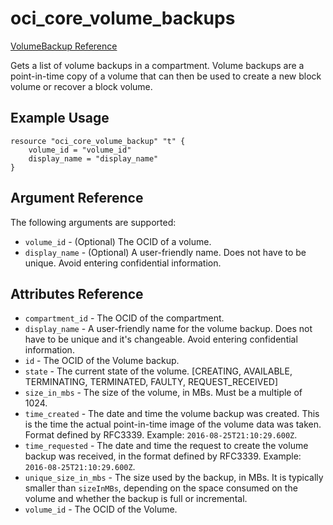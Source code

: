 # oci\_core\_volume\_backups

[VolumeBackup Reference][aa478c03]

  [aa478c03]: https://docs.us-phoenix-1.oraclecloud.com/api/#/en/iaas/20160918/VolumeBackup/ "VolumeBackupReference"

Gets a list of volume backups in a compartment. Volume backups are a point-in-time copy of a volume that can then be used to create a new block volume or recover a block volume.

## Example Usage

```
resource "oci_core_volume_backup" "t" {
    volume_id = "volume_id"
    display_name = "display_name"
}
```

## Argument Reference

The following arguments are supported:

* `volume_id` - (Optional) The OCID of a volume.
* `display_name` - (Optional) A user-friendly name. Does not have to be unique. Avoid entering confidential information.


## Attributes Reference
* `compartment_id` - The OCID of the compartment.
* `display_name` - A user-friendly name for the volume backup. Does not have to be unique and it's changeable. Avoid entering confidential information.
* `id` - The OCID of the Volume backup.
* `state` - The current state of the volume. [CREATING, AVAILABLE, TERMINATING, TERMINATED, FAULTY, REQUEST_RECEIVED]
* `size_in_mbs` - The size of the volume, in MBs. Must be a multiple of 1024.
* `time_created` - The date and time the volume backup was created. This is the time the actual point-in-time image of the volume data was taken. Format defined by RFC3339.  Example: `2016-08-25T21:10:29.600Z`.
* `time_requested` - The date and time the request to create the volume backup was received, in the format defined by RFC3339.  Example: `2016-08-25T21:10:29.600Z`.
* `unique_size_in_mbs` - The size used by the backup, in MBs. It is typically smaller than `sizeInMBs`, depending on the space consumed on the volume and whether the backup is full or incremental.
* `volume_id` - The OCID of the Volume.
